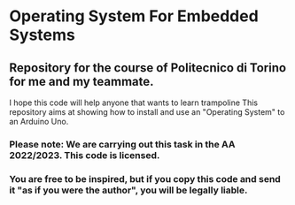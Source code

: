 # Operating System For Embedded Systems
## Repository for the course of Politecnico di Torino for me and my teammate.

I hope this code will help anyone that wants to learn trampoline
This repository aims at showing how to install and use an "Operating System" to an Arduino Uno.


### Please note: We are carrying out this task in the AA 2022/2023. This code is licensed.
### You are free to be inspired, but if you copy this code and send it "as if you were the author", you will be legally liable.
